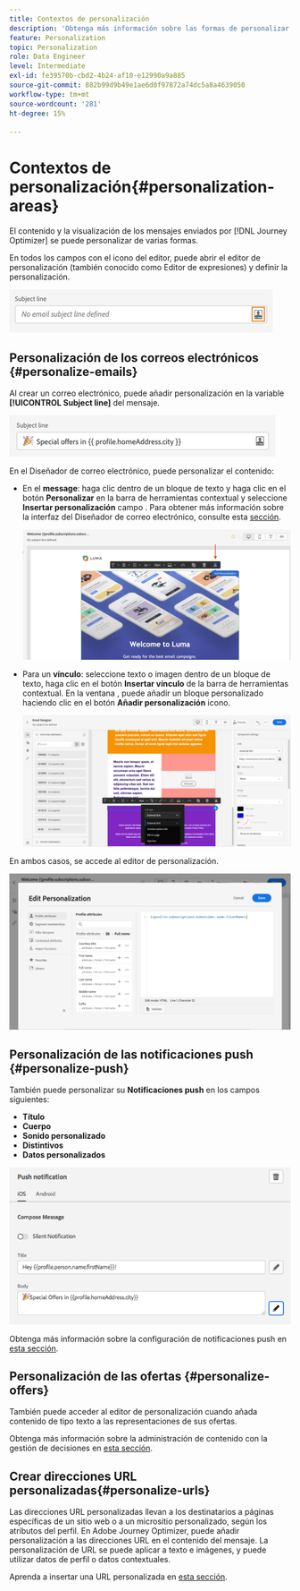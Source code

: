 ```yaml
---
title: Contextos de personalización
description: 'Obtenga más información sobre las formas de personalizar el contenido y la visualización de los mensajes. '
feature: Personalization
topic: Personalization
role: Data Engineer
level: Intermediate
exl-id: fe39570b-cbd2-4b24-af10-e12990a9a885
source-git-commit: 882b99d9b49e1ae6d0f97872a74dc5a8a4639050
workflow-type: tm+mt
source-wordcount: '281'
ht-degree: 15%

---
```


# Contextos de personalización{#personalization-areas}

El contenido y la visualización de los mensajes enviados por [!DNL Journey Optimizer] se puede personalizar de varias formas.

En todos los campos con el icono del editor, puede abrir el editor de personalización (también conocido como Editor de expresiones) y definir la personalización.

![](assets/perso_icon.png)

## Personalización de los correos electrónicos {#personalize-emails}

Al crear un correo electrónico, puede añadir personalización en la variable **[!UICONTROL Subject line]** del mensaje.

![](assets/perso_subject.png)

En el Diseñador de correo electrónico, puede personalizar el contenido:

* En el **message**: haga clic dentro de un bloque de texto y haga clic en el botón **Personalizar** en la barra de herramientas contextual y seleccione **Insertar personalización** campo . Para obtener más información sobre la interfaz del Diseñador de correo electrónico, consulte esta [sección](../messages/design-emails.md).

   ![](assets/perso_insert.png)

* Para un **vínculo**: seleccione texto o imagen dentro de un bloque de texto, haga clic en el botón **Insertar vínculo** de la barra de herramientas contextual. En la ventana , puede añadir un bloque personalizado haciendo clic en el botón **Añadir personalización** icono.

   ![](assets/perso_link.png)

En ambos casos, se accede al editor de personalización.

![](assets/perso_ee.png)

## Personalización de las notificaciones push {#personalize-push}

También puede personalizar su **Notificaciones push** en los campos siguientes:

* **Título**
* **Cuerpo**
* **Sonido personalizado**
* **Distintivos**
* **Datos personalizados**

![](assets/perso_push.png)

Obtenga más información sobre la configuración de notificaciones push en [esta sección](../messages/push-gs.md).

## Personalización de las ofertas {#personalize-offers}

También puede acceder al editor de personalización cuando añada contenido de tipo texto a las representaciones de sus ofertas.

Obtenga más información sobre la administración de contenido con la gestión de decisiones en [esta sección](../offers/offer-library/creating-personalized-offers.md#custom-text).

## Crear direcciones URL personalizadas{#personalize-urls}

Las direcciones URL personalizadas llevan a los destinatarios a páginas específicas de un sitio web o a un micrositio personalizado, según los atributos del perfil. En Adobe Journey Optimizer, puede añadir personalización a las direcciones URL en el contenido del mensaje. La personalización de URL se puede aplicar a texto e imágenes, y puede utilizar datos de perfil o datos contextuales.

Aprenda a insertar una URL personalizada en [esta sección](personalization-syntax.md#perso-urls).

